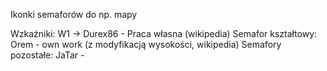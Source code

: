 Ikonki semaforów do np. mapy

Wzkaźniki: W1 -> Durex86 - Praca własna (wikipedia)
Semafor kształtowy: Orem - own work (z modyfikacją wysokości, wikipedia)
Semafory pozostałe: JaTar - 

